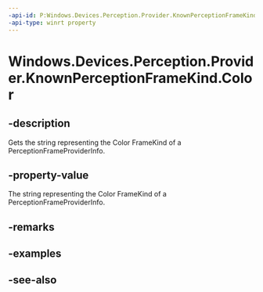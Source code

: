 ----api-id: P:Windows.Devices.Perception.Provider.KnownPerceptionFrameKind.Color
-api-type: winrt property
---<!-- Property syntaxpublic string Color { get; }--># Windows.Devices.Perception.Provider.KnownPerceptionFrameKind.Color## -descriptionGets the string representing the Color FrameKind of a PerceptionFrameProviderInfo.## -property-valueThe string representing the Color FrameKind of a PerceptionFrameProviderInfo.## -remarks## -examples## -see-also